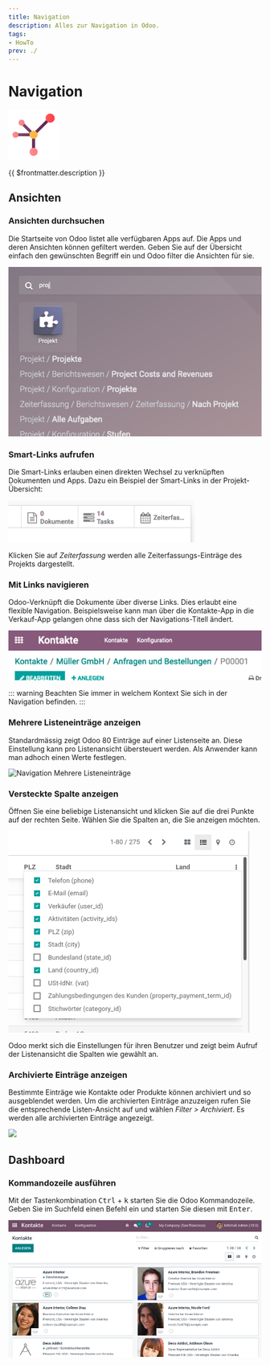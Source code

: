 ```yaml
---
title: Navigation
description: Alles zur Navigation in Odoo.
tags:
- HowTo
prev: ./
---
```

# Navigation
![icons_odoo_website_partner](attachments/icons_odoo_website_partner.png)

{{ $frontmatter.description }}

## Ansichten

### Ansichten durchsuchen

Die Startseite von Odoo listet alle verfügbaren Apps auf. Die Apps und deren Ansichten können gefiltert werden. Geben Sie auf der Übersicht einfach den gewünschten Begriff ein und Odoo filter die Ansichten für sie.

![](attachments/Navigation%20Suche.png)

### Smart-Links aufrufen

Die Smart-Links erlauben einen direkten Wechsel zu verknüpften Dokumenten und Apps. Dazu ein Beispiel der Smart-Links in der Projekt-Übersicht:

![](attachments/Navigation%20Smart-Links.png)

Klicken Sie auf *Zeiterfassung* werden alle Zeiterfassungs-Einträge des Projekts dargestellt.

### Mit Links navigieren

Odoo-Verknüpft die Dokumente über diverse Links. Dies erlaubt eine flexible Navigation. Beispielsweise kann man über die Kontakte-App in die Verkauf-App gelangen ohne dass sich der Navigations-Titell ändert.

![](attachments/Navigation%20Pfad.png)

::: warning
Beachten Sie immer in welchem Kontext Sie sich in der Navigation befinden.
:::

### Mehrere Listeneinträge anzeigen

Standardmässig zeigt Odoo 80 Einträge auf einer Listenseite an. Diese Einstellung kann pro Listenansicht übersteuert werden. Als Anwender kann man adhoch einen Werte festlegen.

![Navigation Mehrere Listeneinträge](attachments/Navigation%20Mehrere%20Listeneinträge.gif)

### Versteckte Spalte anzeigen

Öffnen Sie eine beliebige Listenansicht und klicken Sie auf die drei Punkte auf der rechten Seite. Wählen Sie die Spalten an, die Sie anzeigen möchten.

![](attachments/Navigation%20Versteckte%20Spalten.png)

Odoo merkt sich die Einstellungen für ihren Benutzer und zeigt beim Aufruf der Listenansicht die Spalten wie gewählt an.

### Archivierte Einträge anzeigen

Bestimmte Einträge wie Kontakte oder Produkte können archiviert und so ausgeblendet werden. Um die archivierten Einträge anzuzeigen rufen Sie die entsprechende Listen-Ansicht auf und wählen *Filter > Archiviert*. Es werden alle archivierten Einträge angezeigt.

![](attachments/Navigation%20Archivierte%20Einträge.png)

## Dashboard

### Kommandozeile ausführen

Mit der Tastenkombination <kbd>Ctrl</kbd> + <kbd>k</kbd> starten Sie die Odoo Kommandozeile. Geben Sie im Suchfeld einen Befehl ein und starten Sie diesen mit <kbd>Enter</kbd>.

![Navigation Kommandozeile](attachments/Navigation%20Kommandozeile.gif)